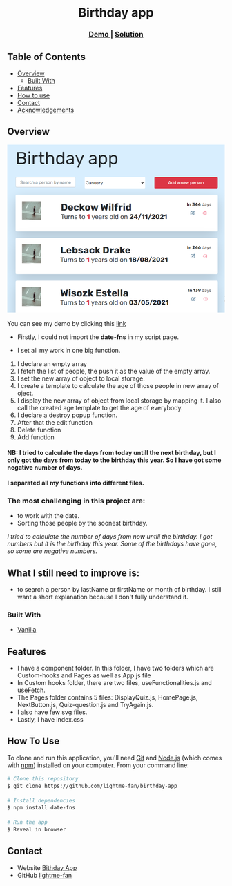 <h1 align="center">Birthday app</h1>

<div align="center">
  <h3>
    <a href="https://fanilo-birthday-app.netlify.app/">
      Demo
    </a>
    <span> | </span>
    <a href="https://github.com/lightme-fan/birthday-app">
      Solution
    </a>
  </h3>
</div>

<!-- TABLE OF CONTENTS -->

## Table of Contents

-   [Overview](#overview)
    -   [Built With](#built-with)
-   [Features](#features)
-   [How to use](#how-to-use)
-   [Contact](#contact)
-   [Acknowledgements](#acknowledgements)

<!-- OVERVIEW -->

## Overview

![screenshot](./assets/birthday.png)

You can see my demo by clicking this [link](https://fanilo-birthday-app.netlify.app/)

- Firstly, I could not import the **date-fns** in my script page.

- I set all my work in one big function.

1. I declare an empty array 
2. I fetch the list of people, the push it as the value of the empty array.
3. I set the new array of object to local storage.
4. I create a template to calculate the age of those people in new array of oject. 
5. I display the new array of object from local storage by mapping it. I also call the created age template to get the age of everybody.
6. I declare a destroy popup function.
7. After that the edit function
8. Delete function
9. Add function

#### NB: I tried to calculate the days from today untill the next birthday, but I only got the days from today to the birthday this year. So I have got some negative number of days.

**I separated all my functions into different files.**

### The most challenging in this project are: 
 - to work with the date.
 - Sorting those people by the soonest birthday.

*I tried to calculate the number of days from now untill the birthday. I got numbers but it is the birthday this year. Some of the birthdays have gone, so some are negative numbers.*

## What I still need to improve is:
* to search a person by lastName or firstName or month of birthday. I still want a short explanation because I don't fully understand it.

### Built With

-   [Vanilla](https://developer.mozilla.org/en-US/docs/Web/JavaScript)

## Features

- I have a component folder. In this folder, I have two folders which are Custom-hooks and Pages as well as App.js file
- In Custom hooks folder, there are two files, useFunctionalities.js and useFetch.
- The Pages folder contains 5 files: DisplayQuiz.js, HomePage.js, NextButton.js, Quiz-question.js and TryAgain.js.
- I also have few svg files.
- Lastly, I have index.css

## How To Use

<!-- Example: -->

To clone and run this application, you'll need [Git](https://git-scm.com) and [Node.js](https://nodejs.org/en/download/) (which comes with [npm](http://npmjs.com)) installed on your computer. From your command line:

```bash
# Clone this repository
$ git clone https://github.com/lightme-fan/birthday-app

# Install dependencies
$ npm install date-fns

# Run the app
$ Reveal in browser
```

## Contact

-   Website [Bithday App](https://fanilo-birthday-app.netlify.app/)
-   GitHub [lightme-fan](https://{github.com/lightme-fan})
